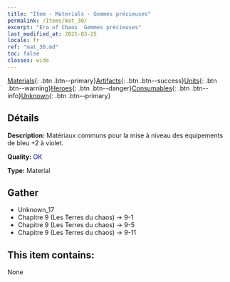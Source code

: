 ```yaml
---
title: "Item - Materials - Gemmes précieuses"
permalink: /Items/mat_30/
excerpt: "Era of Chaos  Gemmes précieuses"
last_modified_at: 2021-03-25
locale: fr
ref: "mat_30.md"
toc: false
classes: wide
---
```

 [Materials](/fr/Items/){: .btn .btn--primary}[Artifacts](/fr/Items/Artifacts/){: .btn .btn--success}[Units](/fr/Items/Units/){: .btn .btn--warning}[Heroes](/fr/Items/Heroes/){: .btn .btn--danger}[Consumables](/fr/Items/Consumables/){: .btn .btn--info}[Unknown](/fr/Items/Unknown/){: .btn .btn--primary}

## Détails
 **Description:** Matériaux communs pour la mise à niveau des équipements de bleu +2 à violet.

 **Quality:** <span style="color: #0000CD">OK</span>

 **Type:** Material

## Gather

*    Unknown_17 
*    Chapitre 9 (Les Terres du chaos) -> 9-1 
*    Chapitre 9 (Les Terres du chaos) -> 9-5 
*    Chapitre 9 (Les Terres du chaos) -> 9-11 

## This item contains:

  None

